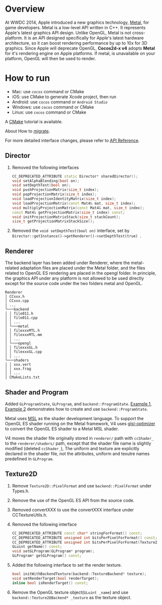 # Overview
At WWDC 2014, Apple introduced a new graphics technology, [Metal](https://developer.apple.com/documentation/metal?language=objc), for game developers. Metal is a low-level API written in C++. It represents Apple's latest graphics API design. Unlike OpenGL, Metal is not cross-platform. It is an API designed specifically for Apple's latest hardware architecture, so it can boost rendering performance by up to 10x for 3D graphics. Since Apple will deprecate OpenGL, __Cocos2d-x v4__ adopts __Metal__ for it's rendering engine on Apple platforms. If metal, is unavailable on your platform, OpenGL will then be used to render.

# How to run

- Mac: use `cocos` command or CMake
- iOS: use CMake to generate Xcode project, then run
- Android: use `cocos` command or `Android Studio`
- Windows: use `cocos` command or CMake
- Linux: use `cocos` command or CMake

A [CMake](../installation/CMake-Guide.md) tutorial is available.

About How to [migrate](migration.md).

For more detailed interface changes, please refer to [API Reference](../apichange/api_change_v4.md).

## Director

1. Removed the following interfaces

   ```c++
   CC_DEPRECATED_ATTRIBUTE static Director* sharedDirector();
   void setAlphaBlending(bool on);
   void setDepthTest(bool on);
   void pushProjectionMatrix(size_t index);
   void popProjectionMatrix(size_t index);
   void loadProjectionIdentityMatrix(size_t index);
   void loadProjectionMatrix(const Mat4& mat, size_t index);
   void multiplyProjectionMatrix(const Mat4& mat, size_t index);
   const Mat4& getProjectionMatrix(size_t index) const;
   void initProjectionMatrixStack(size_t stackCount);
   size_t getProjectionMatrixStackSize();
   ```

2. Removed the `void setDepthTest(bool on)` interface, set by `Director::getInstance()->getRenderer()->setDepthTest(true) `.

## Renderer

The backend layer has been added under Renderer, where the metal-related adaptation files are placed under the Metal folder, and the files related to OpenGL ES rendering are placed in the opengl folder. In principle, the graphics API under any platform is not allowed to be used directly except for the source code under the two folders metal and OpenGL.

```
Renderer
│ CCxxx.h
│ CCxxx.cpp
| ...
└───backend
│ │ file011.h
│ │ file011.cpp
│ │ ...
│ └───metal
│ │ filexxxMTL.h
│ │ filexxxMTL.mm
│ │ ...
│ └───opengl
│ │ filexxxGL.h
│ │ filexxxGL.cpp
│ │ ...
└───shaders
│ │ xxx.vert
│ │ xxx.frag
│ │ ...
│ CMakeLists.txt
```

## Shader and Program
Added `GLProgramState`, `GLProgram`, and `backend::ProgramState`. [Example 1](spriteTutorial.md), [Example 2](customCommandTutorial.md) demonstrates how to create and use `backend::ProgramState`.

Metal uses [MSL](https://developer.apple.com/metal/Metal-Shading-Language-Specification.pdf?language=objc#//apple_ref/doc/uid/TP40014364) as the shader development language. To support the OpenGL ES shader running on the Metal framework, V4 uses [glsl-optimizer](https://github.com/cocos2d/glsl-optimizer) to convert the OpenGL ES shader to a Metal MSL shader.

V4 moves the shader file originally stored in `renderer/` path with `ccShader_` to the `renderer/shaders/` path, except that the shader file name is slightly modified (deleted `ccShader_`), The uniform and texture are explicitly declared in the shader file, not the attributes, uniform and texutre names predefined in `GLProgram`.

## Texture2D

1. Remove `Texture2D::PixelFormat` and use `backend::PixelFormat` under Types.h.

2. Remove the use of the OpenGL ES API from the source code.

3. Removed convertXXX to use the convertXXX interface under CCTextureUtils.h.

4. Removed the following interface

   ```c++
   CC_DEPRECATED_ATTRIBUTE const char* stringForFormat() const;
   CC_DEPRECATED_ATTRIBUTE unsigned int bitsPerPixelForFormat() const;
   CC_DEPRECATED_ATTRIBUTE unsigned int bitsPerPixelForFormat(Texture2D::PixelFormat format) const;
   GLuint getName() const;
   void setGLProgram(GLProgram* program);
   GLProgram* getGLProgram() const;
   ```

5. Added the following interface to set the render texture.

   ```c++
   bool initWithBackendTexture(backend::TextureBackend* texture);
   void setRenderTarget(bool renderTarget);
   inline bool isRenderTarget() const;
   ```

6. Remove the OpenGL texture object(`GLuint _name`) and use `backend::Texture2DBackend* _texture` as the texture object.
